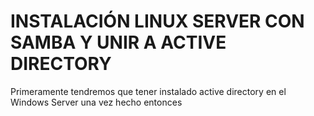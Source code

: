 # INSTALACIÓN LINUX SERVER CON SAMBA Y UNIR A ACTIVE DIRECTORY

Primeramente tendremos que tener instalado active directory en el Windows Server una vez hecho entonces
